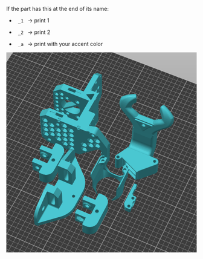If the part has this at the end of its name:
- <code> _1 </code> -> print 1

- <code> _2 </code> -> print 2

- <code> _a </code> -> print with your accent color

![PrintOrientation](/img/dragon_bltouch_print_orientation.png)